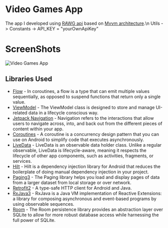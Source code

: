 # Video Games App

The app I developed using <a href="https://rawg.io/apidocs" target="_blank">RAWG api</a> based on <a href="https://developer.android.com/topic/architecture?gclid=Cj0KCQjwyMiTBhDKARIsAAJ-9VuisYVaXZI7LAL3mtc7BdxY6oRFbzvhC69u1Gpatcav2ynEw5nJaYwaAs0GEALw_wcB&gclsrc=aw.ds" target="_blank">Mvvm architecture</a>.\n
Utils -> Constants -> API_KEY = "yourOwnApiKey"

# ScreenShots

![Video Games App](https://user-images.githubusercontent.com/75806927/166689564-18d8cd1e-2224-42fa-8058-a6d24de497f3.png)


## Libraries Used

- <a href="https://developer.android.com/kotlin/flow" target="_blank">Flow</a> - In coroutines, a flow is a type that can emit multiple values sequentially, as opposed to suspend functions that return only a single value.
- <a href="https://developer.android.com/topic/libraries/architecture/viewmodel" target="_blank">ViewModel</a> - The ViewModel class is designed to store and manage UI-related data in a lifecycle conscious way.
- <a href="https://developer.android.com/guide/navigation">Jetpack Navigation</a> - Navigation refers to the interactions that allow users to navigate across, into, and back out from the different pieces of content within your app.
- <a href="https://kotlinlang.org/docs/coroutines-overview.html">Coroutines</a> - A coroutine is a concurrency design pattern that you can use on Android to simplify code that executes asynchronously.
- <a href="https://developer.android.com/topic/libraries/architecture/livedata">LiveData</a> - LiveData is an observable data holder class. Unlike a regular observable, LiveData is lifecycle-aware, meaning it respects the lifecycle of other app components, such as activities, fragments, or services.
- <a href="https://developer.android.com/training/dependency-injection/hilt-android">Hilt</a> - Hilt is a dependency injection library for Android that reduces the boilerplate of doing manual dependency injection in your project.
- <a href="https://developer.android.com/topic/libraries/architecture/paging/v3-overview">Paging3</a> - The Paging library helps you load and display pages of data from a larger dataset from local storage or over network.
- <a href="https://square.github.io/retrofit/">Retrofit2</a> - A type-safe HTTP client for Android and Java.
- <a href="https://github.com/ReactiveX/RxAndroid">RxJava3</a> - RxJava is a Java VM implementation of Reactive Extensions: a library for composing asynchronous and event-based programs by using observable sequences.
- <a href="https://developer.android.com/training/data-storage/room">Room</a> - The Room persistence library provides an abstraction layer over SQLite to allow for more robust database access while harnessing the full power of SQLite.
